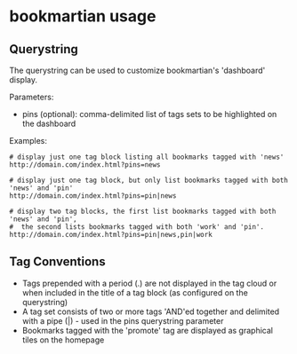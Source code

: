 bookmartian usage
=================

Querystring
-----------

The querystring can be used to customize bookmartian's 'dashboard' display.

Parameters:

  * pins (optional): comma-delimited list of tags sets to be highlighted on the dashboard
  

Examples:

```
# display just one tag block listing all bookmarks tagged with 'news'
http://domain.com/index.html?pins=news

# display just one tag block, but only list bookmarks tagged with both 'news' and 'pin'
http://domain.com/index.html?pins=pin|news

# display two tag blocks, the first list bookmarks tagged with both 'news' and 'pin',
#  the second lists bookmarks tagged with both 'work' and 'pin'.
http://domain.com/index.html?pins=pin|news,pin|work
```

Tag Conventions
---------------

  * Tags prepended with a period (.) are not displayed in the tag cloud or when included in the title of a tag block (as configured on the querystring)
  * A tag set consists of two or more tags 'AND'ed together and delimited with a pipe (|) - used in the pins querystring parameter
  * Bookmarks tagged with the 'promote' tag are displayed as graphical tiles on the homepage